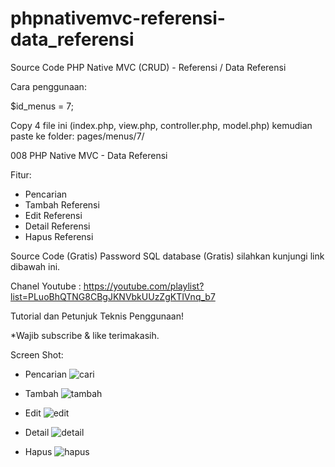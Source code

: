 # phpnativemvc-referensi-data_referensi
Source Code PHP Native MVC (CRUD) - Referensi / Data Referensi

Cara penggunaan:

$id_menus = 7;

Copy 4 file ini (index.php, view.php, controller.php, model.php) kemudian paste ke folder: pages/menus/7/

008 PHP Native MVC - Data Referensi

Fitur:
- Pencarian
- Tambah Referensi
- Edit Referensi
- Detail Referensi
- Hapus Referensi

Source Code (Gratis)
Password SQL database (Gratis) silahkan kunjungi link dibawah ini.

Chanel Youtube : 
https://youtube.com/playlist?list=PLuoBhQTNG8CBgJKNVbkUUzZgKTIVnq_b7

Tutorial dan Petunjuk Teknis Penggunaan!

*Wajib subscribe & like terimakasih.

Screen Shot:

- Pencarian
![cari](https://user-images.githubusercontent.com/36695013/185786781-58647df1-12a6-4853-a341-a086c9ff1b5a.png)

- Tambah
![tambah](https://user-images.githubusercontent.com/36695013/185786784-89ee7c53-171f-4f81-b16c-8d3d58f2d7ef.png)

- Edit
![edit](https://user-images.githubusercontent.com/36695013/185786786-8fd41d82-d96c-47ab-9f09-33afeaa6dd88.png)

- Detail
![detail](https://user-images.githubusercontent.com/36695013/185786788-01d9ccc2-b4b9-47c4-b83b-9c0a09389be6.png)

- Hapus
![hapus](https://user-images.githubusercontent.com/36695013/185786790-ef5f4f74-71ed-44dc-83b5-618f3658826d.png)
